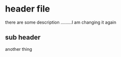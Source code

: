 # header file 

there are some description .........I am changing it
again 
## sub header 

another thing
